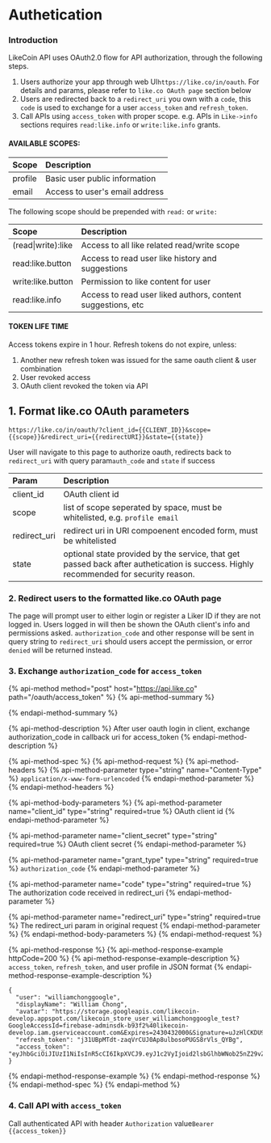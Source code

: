 # Authetication

### Introduction

LikeCoin API uses OAuth2.0 flow for API authorization, through the following steps.

1. Users authorize your app through web UI`https://like.co/in/oauth`. For details and params, please refer to `like.co OAuth page` section below
2. Users are redirected back to a `redirect_uri` you own with a `code`, this `code` is used to exchange for a user `access_token` and `refresh_token`.
3. Call APIs using `access_token` with proper scope. e.g. APIs in `Like->info` sections requires `read:like.info` or `write:like.info` grants.

#### AVAILABLE SCOPES: <a id="available-scopes"></a>

| Scope | Description |
| :--- | :--- |
| profile | Basic user public information |
| email | Access to user's email address |

The following scope should be prepended with `read:` or `write:`

| Scope | Description |
| :--- | :--- |
| \(read\|write\):like | Access to all like related read/write scope |
| read:like.button | Access to read user like history and suggestions |
| write:like.button | Permission to like content for user |
| read:like.info | Access to read user liked authors, content suggestions, etc |

#### TOKEN LIFE TIME <a id="token-life-time"></a>

Access tokens expire in 1 hour. Refresh tokens do not expire, unless:

1. Another new refresh token was issued for the same oauth client & user combination
2. User revoked access
3. OAuth client revoked the token via API

##  1. Format like.co OAuth parameters

`https://like.co/in/oauth/?client_id={{CLIENT_ID}}&scope={{scope}}&redirect_uri={{redirectURI}}&state={{state}}`

User will navigate to this page to authorize oauth, redirects back to `redirect_uri` with query param`auth_code` and `state` if success

| Param | Description |
| :--- | :--- |
| client\_id | OAuth client id |
| scope | list of scope seperated by space, must be whitelisted, e.g. `profile email` |
| redirect\_uri | redirect uri in URI compoenent encoded form, must be whitelisted |
| state | optional state provided by the service, that get passed back after authetication is success. Highly recommended for security reason. |

### 2. Redirect users to the formatted like.co OAuth page

The page will prompt user to either login or register a Liker ID if they are not logged in. Users logged in will then be shown the OAuth client's info and permissions asked. `authorization_code` and other response will be sent in query string to `redirect_uri` should users accept the permission, or error `denied` will be returned instead.  


### 3. Exchange `authorization_code` for `access_token`

{% api-method method="post" host="https://api.like.co" path="/oauth/access\_token" %}
{% api-method-summary %}

{% endapi-method-summary %}

{% api-method-description %}
After user oauth login in client, exchange authorization\_code in callback uri for access\_token
{% endapi-method-description %}

{% api-method-spec %}
{% api-method-request %}
{% api-method-headers %}
{% api-method-parameter type="string" name="Content-Type" %}
`application/x-www-form-urlencoded`
{% endapi-method-parameter %}
{% endapi-method-headers %}

{% api-method-body-parameters %}
{% api-method-parameter name="client\_id" type="string" required=true %}
OAuth client id
{% endapi-method-parameter %}

{% api-method-parameter name="client\_secret" type="string" required=true %}
OAuth client secret
{% endapi-method-parameter %}

{% api-method-parameter name="grant\_type" type="string" required=true %}
`authorization_code`
{% endapi-method-parameter %}

{% api-method-parameter name="code" type="string" required=true %}
The authorization code received in redirect\_uri
{% endapi-method-parameter %}

{% api-method-parameter name="redirect\_uri" type="string" required=true %}
The redirect\_uri param in original request
{% endapi-method-parameter %}
{% endapi-method-body-parameters %}
{% endapi-method-request %}

{% api-method-response %}
{% api-method-response-example httpCode=200 %}
{% api-method-response-example-description %}
`access_token`, `refresh_token`, and user profile in JSON format
{% endapi-method-response-example-description %}

```
{
  "user": "williamchonggoogle",
  "displayName": "William Chong",
  "avatar": "https://storage.googleapis.com/likecoin-develop.appspot.com/likecoin_store_user_williamchonggoogle_test?GoogleAccessId=firebase-adminsdk-b93f2%40likecoin-develop.iam.gserviceaccount.com&Expires=2430432000&Signature=uJzHlCKDU9azuN5jbHVXToc2OsmPqJ0g4Q%2F3fhgJWBVK2f9brU%2FqYkx9ugVyNARugxxyCsfPX5a4jobhpI7jz%2FCy322RHv1TKPPePpQWstD46EhtFXwb8k2Q0HE65%2FO9yK69qvj08hSSvALFwk3oVObKw9D21mN5NLmar%2B9ZSxgl%2BBL%2BBfHp3cDEThZ%2FzMTHKSdOnrsSaH8Nrg7Y0wqzExzpc%2BaA158GDMAeJJwLWznXdrAI6Sd2CLMLW6ER%2FtdlTKQNbOEhiYElRLCC%2FBlS9jAjov7u%2BsifKEc7mADDum2dabBTBG69WusrgT8IrdBq2Hb6l05HI1AeRrlD8jeR5w%3D%3D",
  "refresh_token": "j31UBpMTdt-zaqVrCUJ0Ap8ulbosoPUGS8rVls_QYBg",
  "access_token": "eyJhbGciOiJIUzI1NiIsInR5cCI6IkpXVCJ9.eyJ1c2VyIjoid2lsbGlhbWNob25nZ29vZ2xlIiwic2NvcGUiOlsicHJvZmlsZSIsInJlYWQ6bGlrZSIsIndyaXRlOmxpa2UiXSwiYXpwIjoiMmY1NTFkNWZlMWFkNjU3NzNhMTciLCJpYXQiOjE1NTIwNDE3NDYsImV4cCI6MTU1MjA0NTM0NiwiYXVkIjoicmlua2VieS5saWtlLmNvIiwiaXNzIjoicmlua2VieS5saWtlLmNvIiwianRpIjoiMGJjN2Q1NGYtOWViYS00ODczLWFiYWUtMzc1ZTczYzExZTMwIn0.BPNsiQb0fs2fFjiSQWUq8oeE4FL_PLebdTRDpSh7n9k"
}
```
{% endapi-method-response-example %}
{% endapi-method-response %}
{% endapi-method-spec %}
{% endapi-method %}

### 4. Call API with `access_token`

  Call authenticated API with header `Authorization` value`Bearer {{access_token}}`

